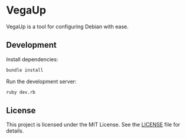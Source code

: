 # VegaUp

VegaUp is a tool for configuring Debian with ease.

## Development

Install dependencies:

```bash
bundle install
```

Run the development server:

```bash
ruby dev.rb
```

## License

This project is licensed under the MIT License. See the [LICENSE](LICENSE) file for details.

